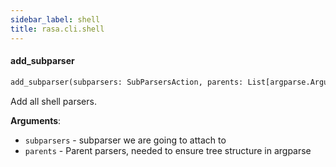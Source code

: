 ```yaml
---
sidebar_label: shell
title: rasa.cli.shell
---
```


#### add\_subparser

```python
add_subparser(subparsers: SubParsersAction, parents: List[argparse.ArgumentParser]) -> None
```

Add all shell parsers.

**Arguments**:

- `subparsers` - subparser we are going to attach to
- `parents` - Parent parsers, needed to ensure tree structure in argparse

